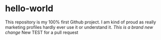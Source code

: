 # hello-world
This repository is my 100% first Github project.
I am kind of proud as really marketing profiles hardly ever use it or understand it.
*This is a brand new change*
New TEST for a pull request
